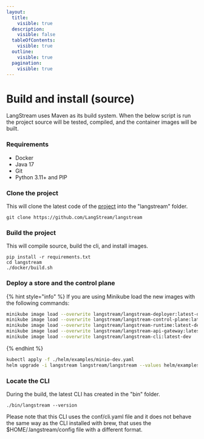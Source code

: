 ```yaml
---
layout:
  title:
    visible: true
  description:
    visible: false
  tableOfContents:
    visible: true
  outline:
    visible: true
  pagination:
    visible: true
---
```


# Build and install (source)

LangStream uses Maven as its build system. When the below script is run the project source will be tested, compiled, and the container images will be built.

### Requirements

* Docker
* Java 17
* Git
* Python 3.11+ and PIP

### Clone the project

This will clone the latest code of the [project](https://github.com/LangStream/langstream) into the "langstream" folder.

```
git clone https://github.com/LangStream/langstream
```

### Build the project

This will compile source, build the cli, and install images.

```
pip install -r requirements.txt
cd langstream
./docker/build.sh
```

### Deploy a store and the control plane

{% hint style="info" %}
If you are using Minikube load the new images with the following commands:

```bash
minikube image load --overwrite langstream/langstream-deployer:latest-dev
minikube image load --overwrite langstream/langstream-control-plane:latest-dev
minikube image load --overwrite langstream/langstream-runtime:latest-dev
minikube image load --overwrite langstream/langstream-api-gateway:latest-dev
minikube image load --overwrite langstream/langstream-cli:latest-dev
```
{% endhint %}

```bash
kubectl apply -f ./helm/examples/minio-dev.yaml
helm upgrade -i langstream langstream/langstream --values helm/examples/local.yaml --wait
```

### Locate the CLI

During the build, the latest CLI has created in the "bin" folder.

```
./bin/langstream --version
```

Please note that this CLI uses the conf/cli.yaml file and it does not behave the same way as the CLI installed with brew, that uses the $HOME/.langstream/config file with a different format.
